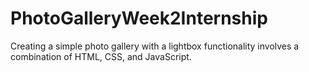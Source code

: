 # PhotoGalleryWeek2Internship
Creating a simple photo gallery with a lightbox functionality involves a combination of HTML, CSS, and JavaScript. 
